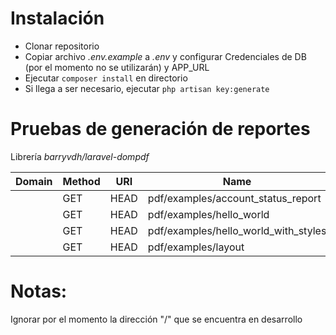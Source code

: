 # Instalación 
- Clonar repositorio
- Copiar archivo *.env.example* a *.env* y configurar Credenciales de DB (por el momento no se utilizarán) y APP_URL
- Ejecutar `composer install` en directorio
- Si llega a ser necesario, ejecutar `php artisan key:generate`
# Pruebas de generación de reportes
Librería *barryvdh/laravel-dompdf*


| Domain | Method   | URI                                  | Name |
|--------|----------|--------------------------------------|------|
|        | GET|HEAD | pdf/examples/account_status_report   | Ejemplo de estado de cuenta |
|        | GET|HEAD | pdf/examples/hello_world             | Hello World |
|        | GET|HEAD | pdf/examples/hello_world_with_styles | Hello World con estilos |
|        | GET|HEAD | pdf/examples/layout                  | Pruebas de layout |

# Notas:
Ignorar por el momento la dirección "/" que se encuentra en desarrollo
